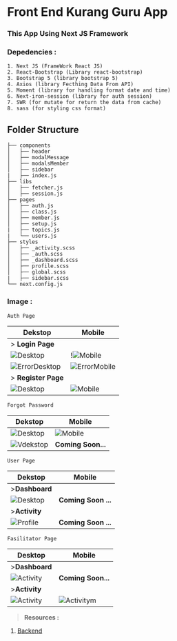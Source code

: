 # Front End Kurang Guru App
### This App Using Next JS Framework

### **Depedencies** :
```
1. Next JS (FrameWork React JS)
2. React-Bootstrap (Library react-bootstrap)
3. Bootstrap 5 (library bootstrap 5)
4. Axios (library Fecthing Data From API)
5. Moment (library for handling format date and time)
6. Next-iron-session (library for auth session)
7. SWR (for mutate for return the data from cache)
8. sass (for styling css format)
```
## Folder Structure

    ├── components                   
    │   ├── header        
    │   ├── modalMessage            
    │   ├── modalsMember           
    │   ├── sidebar
    |   ├── index.js
    ├── libs
    │   ├── fetcher.js
    │   ├── session.js         
    ├── pages
    │   ├── auth.js              
    │   ├── class.js              
    │   ├── member.js             
    │   ├── setup.js
    |   ├── topics.js
    |   └── users.js
    ├── styles
    │   ├── _activity.scss            
    │   ├── _auth.scss
    │   ├── _dashboard.scss
    │   ├── profile.scss            
    │   ├── global.scss
    |   ├── sidebar.scss
    └── next.config.js


### **Image :**
```
Auth Page
```
| Dekstop  | Mobile |
| - | - |
|> **Login Page**|
| ![Desktop](https://user-images.githubusercontent.com/49930719/121392502-a916c680-c979-11eb-9292-75ff06b64bb7.PNG)   | !![Mobile](https://user-images.githubusercontent.com/49930719/121392666-cc417600-c979-11eb-8335-f648a13bcab0.PNG) |
| ![ErrorDesktop](https://user-images.githubusercontent.com/49930719/121392888-fe52d800-c979-11eb-9fe1-3403c69f65fe.PNG) | ![ErrorMobile](https://user-images.githubusercontent.com/49930719/121392986-14f92f00-c97a-11eb-9791-ecaabf3fe5dd.PNG)  |
|> **Register Page**|
| ![Desktop](https://user-images.githubusercontent.com/49930719/121393231-5a1d6100-c97a-11eb-86bb-e91a3a0eebe7.PNG)   | ![Mobile](https://user-images.githubusercontent.com/49930719/121393325-6f928b00-c97a-11eb-8722-64054394bfa8.PNG) |
```
Forgot Password
```
| Dekstop  | Mobile |
| - | - |
|![Desktop](https://user-images.githubusercontent.com/49930719/121393780-e2036b00-c97a-11eb-8d54-7592c2a40f81.PNG)|![Mobile](https://user-images.githubusercontent.com/49930719/121393846-f21b4a80-c97a-11eb-80d4-519c88d1a719.PNG)|
|![Vdekstop](https://user-images.githubusercontent.com/49930719/121394011-20008f00-c97b-11eb-9e2d-5ed0b3f8b9ca.PNG)|**Coming Soon...**|
```
User Page
```
| Dekstop  | Mobile |
| - | - |
|>**Dashboard**||
|![Desktop](https://i.ibb.co/DbHxKRY/Capture11.png)|**Coming Soon ...**|
|>**Activity**||
|![Profile](https://i.ibb.co/W0T7vLd/Capture12.png)|**Coming Soon ...**|
```
Fasilitator Page
```
| Desktop | Mobile |
| - | - |
|>**Dashboard**|
|![Activity](https://user-images.githubusercontent.com/49930719/121395264-6e625d80-c97c-11eb-995f-d405b04cb78e.PNG)|**Coming Soon...**|
|>**Activity**|
|![Activity](https://user-images.githubusercontent.com/49930719/121395632-d749d580-c97c-11eb-9e59-4bf1ac1f8808.PNG)|![Activitym](https://user-images.githubusercontent.com/49930719/121395366-8c2fc280-c97c-11eb-8fe3-6c5021060b2e.PNG)|

> **Resources :**
1. [Backend](https://github.com/MemorableTeam/kurangguru-backend)
